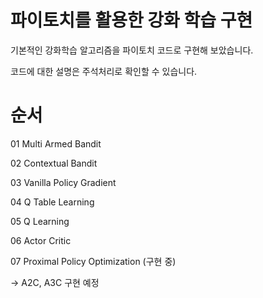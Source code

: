 # 파이토치를 활용한 강화 학습 구현

기본적인 강화학습 알고리즘을 파이토치 코드로 구현해 보았습니다.

코드에 대한 설명은 주석처리로 확인할 수 있습니다.

# 순서

01 Multi Armed Bandit

02 Contextual Bandit

03 Vanilla Policy Gradient

04 Q Table Learning

05 Q Learning

06 Actor Critic

07 Proximal Policy Optimization (구현 중)

-> A2C, A3C 구현 예정
